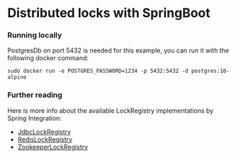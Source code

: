 # Distributed locks with SpringBoot

### Running locally

PostgresDb on port 5432 is needed for this example, you can run it with the following docker command:
```
sudo docker run -e POSTGRES_PASSWORD=1234 -p 5432:5432 -d postgres:10-alpine
```
### Further reading
Here is more info about the available LockRegistry implementations by Spring Integration:
- [JdbcLockRegistry](https://docs.spring.io/spring-integration/reference/html/jdbc.html#jdbc-lock-registry)
- [RedisLockRegistry](https://docs.spring.io/spring-integration/reference/html/redis.html#redis-lock-registry)
- [ZookeeperLockRegistry](https://docs.spring.io/spring-integration/reference/html/zookeeper.html#zk-lock-registry)